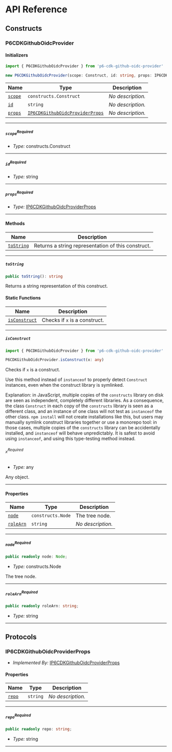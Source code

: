 # API Reference <a name="API Reference" id="api-reference"></a>

## Constructs <a name="Constructs" id="Constructs"></a>

### P6CDKGithubOidcProvider <a name="P6CDKGithubOidcProvider" id="p6-cdk-github-oidc-provider.P6CDKGithubOidcProvider"></a>

#### Initializers <a name="Initializers" id="p6-cdk-github-oidc-provider.P6CDKGithubOidcProvider.Initializer"></a>

```typescript
import { P6CDKGithubOidcProvider } from 'p6-cdk-github-oidc-provider'

new P6CDKGithubOidcProvider(scope: Construct, id: string, props: IP6CDKGithubOidcProviderProps)
```

| **Name** | **Type** | **Description** |
| --- | --- | --- |
| <code><a href="#p6-cdk-github-oidc-provider.P6CDKGithubOidcProvider.Initializer.parameter.scope">scope</a></code> | <code>constructs.Construct</code> | *No description.* |
| <code><a href="#p6-cdk-github-oidc-provider.P6CDKGithubOidcProvider.Initializer.parameter.id">id</a></code> | <code>string</code> | *No description.* |
| <code><a href="#p6-cdk-github-oidc-provider.P6CDKGithubOidcProvider.Initializer.parameter.props">props</a></code> | <code><a href="#p6-cdk-github-oidc-provider.IP6CDKGithubOidcProviderProps">IP6CDKGithubOidcProviderProps</a></code> | *No description.* |

---

##### `scope`<sup>Required</sup> <a name="scope" id="p6-cdk-github-oidc-provider.P6CDKGithubOidcProvider.Initializer.parameter.scope"></a>

- *Type:* constructs.Construct

---

##### `id`<sup>Required</sup> <a name="id" id="p6-cdk-github-oidc-provider.P6CDKGithubOidcProvider.Initializer.parameter.id"></a>

- *Type:* string

---

##### `props`<sup>Required</sup> <a name="props" id="p6-cdk-github-oidc-provider.P6CDKGithubOidcProvider.Initializer.parameter.props"></a>

- *Type:* <a href="#p6-cdk-github-oidc-provider.IP6CDKGithubOidcProviderProps">IP6CDKGithubOidcProviderProps</a>

---

#### Methods <a name="Methods" id="Methods"></a>

| **Name** | **Description** |
| --- | --- |
| <code><a href="#p6-cdk-github-oidc-provider.P6CDKGithubOidcProvider.toString">toString</a></code> | Returns a string representation of this construct. |

---

##### `toString` <a name="toString" id="p6-cdk-github-oidc-provider.P6CDKGithubOidcProvider.toString"></a>

```typescript
public toString(): string
```

Returns a string representation of this construct.

#### Static Functions <a name="Static Functions" id="Static Functions"></a>

| **Name** | **Description** |
| --- | --- |
| <code><a href="#p6-cdk-github-oidc-provider.P6CDKGithubOidcProvider.isConstruct">isConstruct</a></code> | Checks if `x` is a construct. |

---

##### `isConstruct` <a name="isConstruct" id="p6-cdk-github-oidc-provider.P6CDKGithubOidcProvider.isConstruct"></a>

```typescript
import { P6CDKGithubOidcProvider } from 'p6-cdk-github-oidc-provider'

P6CDKGithubOidcProvider.isConstruct(x: any)
```

Checks if `x` is a construct.

Use this method instead of `instanceof` to properly detect `Construct`
instances, even when the construct library is symlinked.

Explanation: in JavaScript, multiple copies of the `constructs` library on
disk are seen as independent, completely different libraries. As a
consequence, the class `Construct` in each copy of the `constructs` library
is seen as a different class, and an instance of one class will not test as
`instanceof` the other class. `npm install` will not create installations
like this, but users may manually symlink construct libraries together or
use a monorepo tool: in those cases, multiple copies of the `constructs`
library can be accidentally installed, and `instanceof` will behave
unpredictably. It is safest to avoid using `instanceof`, and using
this type-testing method instead.

###### `x`<sup>Required</sup> <a name="x" id="p6-cdk-github-oidc-provider.P6CDKGithubOidcProvider.isConstruct.parameter.x"></a>

- *Type:* any

Any object.

---

#### Properties <a name="Properties" id="Properties"></a>

| **Name** | **Type** | **Description** |
| --- | --- | --- |
| <code><a href="#p6-cdk-github-oidc-provider.P6CDKGithubOidcProvider.property.node">node</a></code> | <code>constructs.Node</code> | The tree node. |
| <code><a href="#p6-cdk-github-oidc-provider.P6CDKGithubOidcProvider.property.roleArn">roleArn</a></code> | <code>string</code> | *No description.* |

---

##### `node`<sup>Required</sup> <a name="node" id="p6-cdk-github-oidc-provider.P6CDKGithubOidcProvider.property.node"></a>

```typescript
public readonly node: Node;
```

- *Type:* constructs.Node

The tree node.

---

##### `roleArn`<sup>Required</sup> <a name="roleArn" id="p6-cdk-github-oidc-provider.P6CDKGithubOidcProvider.property.roleArn"></a>

```typescript
public readonly roleArn: string;
```

- *Type:* string

---




## Protocols <a name="Protocols" id="Protocols"></a>

### IP6CDKGithubOidcProviderProps <a name="IP6CDKGithubOidcProviderProps" id="p6-cdk-github-oidc-provider.IP6CDKGithubOidcProviderProps"></a>

- *Implemented By:* <a href="#p6-cdk-github-oidc-provider.IP6CDKGithubOidcProviderProps">IP6CDKGithubOidcProviderProps</a>


#### Properties <a name="Properties" id="Properties"></a>

| **Name** | **Type** | **Description** |
| --- | --- | --- |
| <code><a href="#p6-cdk-github-oidc-provider.IP6CDKGithubOidcProviderProps.property.repo">repo</a></code> | <code>string</code> | *No description.* |

---

##### `repo`<sup>Required</sup> <a name="repo" id="p6-cdk-github-oidc-provider.IP6CDKGithubOidcProviderProps.property.repo"></a>

```typescript
public readonly repo: string;
```

- *Type:* string

---

